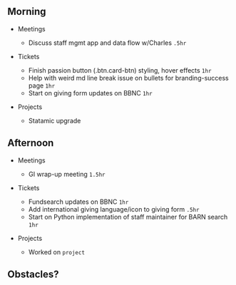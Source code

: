 ## Morning

- Meetings
    - Discuss staff mgmt app and data flow w/Charles `.5hr`

- Tickets
    - Finish passion button (.btn.card-btn) styling, hover effects `1hr`
    - Help with weird md line break issue on bullets for branding-success page `1hr`
    - Start on giving form updates on BBNC `1hr`


- Projects
    - Statamic upgrade


## Afternoon

- Meetings
    - GI wrap-up meeting `1.5hr`


- Tickets
    - Fundsearch updates on BBNC `1hr`
    - Add international giving language/icon to giving form `.5hr`
    - Start on Python implementation of staff maintainer for BARN search `1hr`


- Projects
    - Worked on `project`


## Obstacles?
